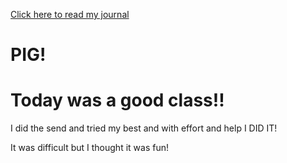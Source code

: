 <a href="journal/">Click here to read my journal</a>


# PIG!


# Today was a good class!!


I did the send and tried my best and with effort and help I DID IT! 

It was difficult but I thought it was fun!
